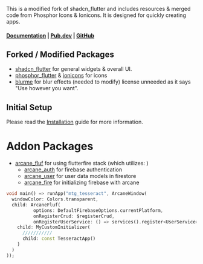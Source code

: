 This is a modified fork of shadcn_flutter and includes resources & merged code from Phosphor Icons & Ionicons. It is designed for quickly creating apps. 

#### [Documentation](https://tome.arcane.art) | [Pub.dev](https://pub.dev/packages/arcane) | [GitHub](https://github.com/ArcaneArts/arcane)

## Forked / Modified Packages
- [shadcn_flutter](https://pub.dev/packages/shadcn_flutter) for general widgets & overall UI. 
- [phosphor_flutter](https://pub.dev/packages/phosphor_flutter) & [ionicons](https://pub.dev/packages/ionicons) for icons
- [blurme](https://pub.dev/packages/blurme) for blur effects (needed to modify) license unneeded as it says "Use however you want".

## Initial Setup

Please read the [Installation](https://tome.arcane.art/#/installation) guide for more information.

# Addon Packages
- [arcane_fluf](https://pub.dev/packages/arcane_crud) for using flutterfire stack (which utilizes: )
  - [arcane_auth](https://pub.dev/packages/arcane_auth) for firebase authentication
  - [arcane_user](https://pub.dev/packages/arcane_user) for user data models in firestore
  - [arcane_fire](https://pub.dev/packages/arcane_fire) for initializing firebase with arcane

```dart
void main() => runApp("mtg_tesseract", ArcaneWindow(
  windowColor: Colors.transparent,
  child: ArcaneFluf(
          options: DefaultFirebaseOptions.currentPlatform,
          onRegisterCrud: $registerCrud,
          onRegisterUserService: () => services().register<UserService>(() => UserService()),
    child: MyCustomInitializer(
      ///////////
      child: const TesseractApp()
    )
  )
));
```